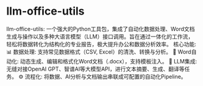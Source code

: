 # llm-office-utils
llm-office-utils: 一个强大的Python工具包，集成了自动化数据处理、Word文档生成与操作以及多种大语言模型（LLM）接口调用。旨在通过一体化的工作流，轻松将数据转化为结构化的专业报告，极大提升办公和数据分析效率。  核心功能:  📊 数据处理: 支持常见数据格式（CSV, Excel）的清洗、转换与分析。  📝 Word自动化: 动态生成、编辑和格式化Word文档（.docx），支持模板注入。  🤖 LLM集成: 无缝对接OpenAI GPT、智谱AI等大模型API，进行文本摘要、生成、翻译等任务。  ⚙️ 流程化: 将数据、AI分析与文档输出串联成可配置的自动化Pipeline。
